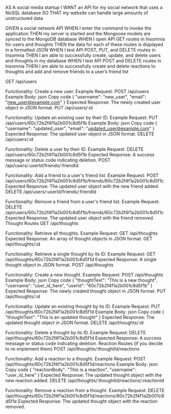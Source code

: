 AS A social media startup
I WANT an API for my social network that uses a NoSQL database
SO THAT my website can handle large amounts of unstructured data

GIVEN a social network API
WHEN I enter the command to invoke the application
THEN my server is started and the Mongoose models are synced to the MongoDB database
WHEN I open API GET routes in Insomnia for users and thoughts
THEN the data for each of these routes is displayed in a formatted JSON
WHEN I test API POST, PUT, and DELETE routes in Insomnia
THEN I am able to successfully create, update, and delete users and thoughts in my database
WHEN I test API POST and DELETE routes in Insomnia
THEN I am able to successfully create and delete reactions to thoughts and add and remove friends to a user’s friend list


GET /api/users

Functionality: Create a new user.
Example Request: POST /api/users
Example Body:
json
Copy code
{
  "username": "new_user",
  "email": "new_user@example.com"
}
Expected Response: The newly created user object in JSON format.
PUT /api/users/:id

Functionality: Update an existing user by their ID.
Example Request: PUT /api/users/60c72b2f4f1a2b001c8d5f1b
Example Body:
json
Copy code
{
  "username": "updated_user",
  "email": "updated_user@example.com"
}
Expected Response: The updated user object in JSON format.
DELETE /api/users/:id

Functionality: Delete a user by their ID.
Example Request: DELETE /api/users/60c72b2f4f1a2b001c8d5f1b
Expected Response: A success message or status code indicating deletion.
POST /api/users/:userId/friends/:friendId

Functionality: Add a friend to a user's friend list.
Example Request: POST /api/users/60c72b2f4f1a2b001c8d5f1b/friends/60c72b2f4f1a2b001c8d5f1c
Expected Response: The updated user object with the new friend added.
DELETE /api/users/:userId/friends/:friendId

Functionality: Remove a friend from a user's friend list.
Example Request: DELETE /api/users/60c72b2f4f1a2b001c8d5f1b/friends/60c72b2f4f1a2b001c8d5f1c
Expected Response: The updated user object with the friend removed.
Thought Routes
GET /api/thoughts

Functionality: Retrieve all thoughts.
Example Request: GET /api/thoughts
Expected Response: An array of thought objects in JSON format.
GET /api/thoughts/:id

Functionality: Retrieve a single thought by its ID.
Example Request: GET /api/thoughts/60c72b2f4f1a2b001c8d5f1d
Expected Response: A single thought object in JSON format.
POST /api/thoughts

Functionality: Create a new thought.
Example Request: POST /api/thoughts
Example Body:
json
Copy code
{
  "thoughtText": "This is a new thought",
  "username": "user_id_here",
  "userId": "60c72b2f4f1a2b001c8d5f1b"
}
Expected Response: The newly created thought object in JSON format.
PUT /api/thoughts/:id

Functionality: Update an existing thought by its ID.
Example Request: PUT /api/thoughts/60c72b2f4f1a2b001c8d5f1d
Example Body:
json
Copy code
{
  "thoughtText": "This is an updated thought"
}
Expected Response: The updated thought object in JSON format.
DELETE /api/thoughts/:id

Functionality: Delete a thought by its ID.
Example Request: DELETE /api/thoughts/60c72b2f4f1a2b001c8d5f1d
Expected Response: A success message or status code indicating deletion.
Reaction Routes (if you decide to re-implement them)
POST /api/thoughts/:thoughtId/reactions

Functionality: Add a reaction to a thought.
Example Request: POST /api/thoughts/60c72b2f4f1a2b001c8d5f1d/reactions
Example Body:
json
Copy code
{
  "reactionBody": "This is a reaction",
  "username": "user_id_here"
}
Expected Response: The updated thought object with the new reaction added.
DELETE /api/thoughts/:thoughtId/reactions/:reactionId

Functionality: Remove a reaction from a thought.
Example Request: DELETE /api/thoughts/60c72b2f4f1a2b001c8d5f1d/reactions/60c72b2f4f1a2b001c8d5f1e
Expected Response: The updated thought object with the reaction removed.